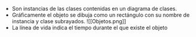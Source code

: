 - Son instancias de las clases contenidas en un diagrama de clases.
- Gráficamente el objeto se dibuja como un rectángulo con su nombre de instancia y clase subrayados.
![[Objetos.png]]
- La línea de vida indica el tiempo durante el que existe el objeto